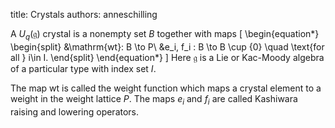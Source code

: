title: Crystals
authors:
    anneschilling

A $U_q(\mathfrak{g})$ crystal is a nonempty set $B$ together with maps
\[
\begin{equation*}
\begin{split}
   &\mathrm{wt}: B \to P\\
   &e_i, f_i : B \to B \cup \{0\} \quad \text{for all } i\in I.
\end{split}
\end{equation*} 
\]
Here $\mathfrak{g}$ is a Lie or Kac-Moody algebra of a particular type with index set $I$.

The map $\mathrm{wt}$ is called the weight function which maps a crystal element to a weight in the weight lattice $P$. The maps $e_i$ and $f_i$ are called Kashiwara raising and lowering operators.
